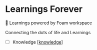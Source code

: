 # Learnings Forever

👋 Learnings powered by Foam workspace

Connecting the dots of life and Learnings

- [ ] Knowledge [[knowledge]]

[//begin]: # "Autogenerated link references for markdown compatibility"
[inbox]: inbox "Inbox"
[foam-tips]: foam-tips "Nishi Knowledge Graph"
[todo]: todo "Todo"
[knowledge]: knowledge "Nishi Knowledge Graph"
[//end]: # "Autogenerated link references"